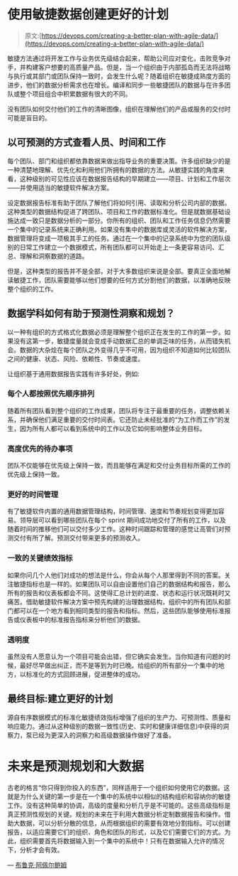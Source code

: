 # 使用敏捷数据创建更好的计划

> 原文:[https://devops.com/creating-a-better-plan-with-agile-data/](https://devops.com/creating-a-better-plan-with-agile-data/)

敏捷方法通过将开发工作与业务优先级结合起来，帮助公司应对变化，击败竞争对手，并构建客户想要的高质量产品。但是，当一个组织由于内部孤岛而无法将战略与执行或其部门或团队保持一致时，会发生什么呢？随着组织在敏捷成熟度方面的进步，他们的数据分析需求也在增长。编译和同步一些敏捷团队的数据与在许多团队或整个项目组合中积累数据有很大的不同。

没有团队如何交付他们的工作的清晰图像，组织在理解他们的产品或服务的交付时可能是盲目的。

## **以可预测的方式查看人员、时间和工作**

每个团队、部门和组织都依靠数据来做出指导业务的重要决策。许多组织缺少的是一种清楚地理解、优先化和利用他们所拥有的数据的方法。从敏捷实践的角度来看，这种级别的可见性应该在数据报告结构的早期建立——项目、计划和工作层次——并使用适当的敏捷软件解决方案。

设定数据报告标准有助于团队了解他们将如何引用、读取和分析公司内部的数据。这种类型的数据结构促进了跨团队、项目和工作的数据标准化。但是就数据基础设施达成一致只是数据分析的一部分。你所有的组织、团队和工作任务信息仍然需要一个集中的记录系统来正确利用。如果没有集中的数据库或灵活的软件解决方案，数据管理将变成一项极其手工的任务。通过在一个集中的记录系统中为您的团队级别的日常工作建立一个数据模式，所有团队都可以开始走上一条更容易访问、汇总、理解和洞察数据的道路。

但是，这种类型的报告并不是全部，对于大多数组织来说是全部。要真正全面地解读敏捷工作，团队需要能够以他们想要的任何方式分割他们的数据，以准确地反映整个组织的工作。

## **数据学科如何有助于预测性洞察和规划？**

以一种有组织的方式格式化数据必须是理解整个组织正在发生的工作的第一步。如果没有这第一步，敏捷度量就会变成手动数据汇总的单调乏味的任务，从而错失机会。数据的大杂烩在每个团队之外变得几乎不可用，因为组织不知道如何比较团队之间的健康、状态、风险、依赖性、节奏或速度。

让组织基于通用数据报告实践有许多好处，例如:

### **每个人都按照优先顺序排列**

随着所有团队看到整个组织的工作成果，团队将专注于最重要的任务，调整依赖关系，并确保他们满足重要的交付时间表。它还防止未经批准的“为工作而工作”的发生，因为所有人都可以看到系统中的工作以及它如何影响整体业务目标。

### **高度优先的待办事项**

团队不仅能够在优先级上保持一致，而且能够在满足和交付业务目标所需的工作的优先级上保持一致。

### **更好的时间管理**

有了敏捷软件内置的通用数据管理结构，时间管理、速度和节奏规划变得更加容易。领导层可以看到哪些团队在每个 sprint 期间成功地交付了所有的工作，以及随着时间的推移他们可以交付多少工作。这种时间跟踪和管理的感觉让高管们对预测交付有所了解。预测交付带来更多的预测收入。

### **一致的关键绩效指标**

如果你问几个人他们对成功的想法是什么，你会从每个人那里得到不同的答案。关注敏捷指标也是一样的。如果团队可以自由设置他们自己的数据结构和报告，那么所有的报告和仪表板都会不同。这使得汇总计划的进度、状态和运行状况既耗时又痛苦。借助敏捷软件解决方案中预先构建的治理数据结构，组织中的所有团队和部门都可以在一个地方看到相同类型的报告和指标。然后，这些团队能够使用标准报告或仪表板中的标准报告指标来分析他们的数据。

### **透明度**

虽然没有人愿意认为一个项目可能会出错，但它确实会发生。当你知道有问题的时候，最好尽早做出纠正，而不是等到为时已晚。给组织的所有部分一个集中的地方，以标准化的方式回顾进展，促进整体的成功。

## **最终目标:建立更好的计划**

源自有序数据模式的标准化敏捷绩效指标增强了组织的生产力、可预测性、质量和响应能力。通过从这种级别的数据一致性(历史、实时和健康详细信息)中获得的洞察力，泵已经为更深入的洞察力和高级数据操作做好了准备。

# **未来是预测规划和大数据**

古老的格言“你只得到你投入的东西”，同样适用于一个组织如何使用它的数据。这就是为什么关键的第一步是在一个集中的系统中以相似的结构组织和容纳你的敏捷工作。没有这种简单的协调，高级的度量和分析几乎是不可能的。这些高级指标是真正预测性规划的关键。规划的未来在于利用大数据分析定制数据报告和操作。借助大数据，可以分析分散的信息，从而根据组织的需要有效地分割指标。可以创建报告，以适应需要它们的组织、角色和团队的形式，以及它们需要它们的方式。为此，组织需要首先将数据输入到一个集中的系统中！只有在数据输入允许的情况下，分析才会有效。

— [布鲁克·阿佩尔鲍姆](https://devops.com/author/brook-appelbaum/)